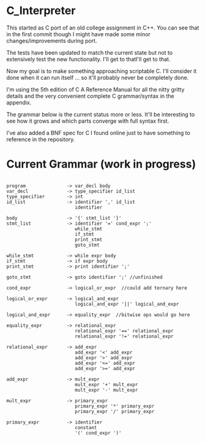 C_Interpreter
=============


This started as C port of an old college assignment
in C++.  You can see that in the first commit though I
might have made some minor changes/improvements during
port.

The tests have been updated to match the current
state but not to extensively test the new functionality.
I'll get to thatI'll get to that.

Now my goal is to make something approaching scriptable
C.  I'll consider it done when it can run itself ...
so it'll probably never be completely done.

I'm using the 5th edition of C A Reference Manual for
all the nitty gritty details and the very convenient
complete C grammar/syntax in the appendix.

The grammar below is the current status more or less.
It'll be interesting to see how it grows and which
parts converge with full syntax first. 

I've also added a BNF spec for C I found online just
to have something to reference in the repository.


Current Grammar (work in progress)
==================================
```

program               -> var_decl body
var_decl              -> type_specifier id_list
type_specifier        -> int
id_list               -> identifier ',' id_list
                         identifier

body                  -> '{' stmt_list '}'
stmt_list             -> identifier '=' cond_expr ';'
                         while_stmt
                         if_stmt
                         print_stmt
                         goto_stmt

while_stmt            -> while expr body
if_stmt               -> if expr body
print_stmt            -> print identifier ';'

goto_stmt             -> goto identifier ';' //unfinished

cond_expr             -> logical_or_expr  //could add ternary here

logical_or_expr       -> logical_and_expr
                         logical_and_expr '||' logical_and_expr

logical_and_expr      -> equality_expr  //bitwise ops would go here

equality_expr         -> relational_expr
                         relational_expr '==' relational_expr
                         relational_expr '!=' relational_expr

relational_expr       -> add_expr
                         add_expr '<' add_expr
                         add_expr '>' add_expr
                         add_expr '<=' add_expr
                         add_expr '>=' add_expr

add_expr              -> mult_expr
                         mult_expr '+' mult_expr
                         mult_expr '-' mult_expr

mult_expr             -> primary_expr
                         primary_expr '*' primary_expr
                         primary_expr '/' primary_expr

primary_expr          -> identifier
                         constant
                         '(' cond_expr ')'
```
